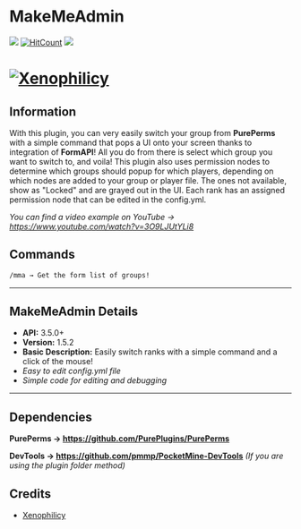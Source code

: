 # MakeMeAdmin
[![](https://poggit.pmmp.io/shield.state/MakeMeAdmin)](https://poggit.pmmp.io/p/MakeMeAdmin)
[![HitCount](http://hits.dwyl.io/Xenophilicy/MakeMeAdmin.svg)](http://hits.dwyl.io/Xenophilicy/MakeMeAdmin)
![](https://img.shields.io/discord/490677165289897995.svg?style=flat-square)

# [![Xenophilicy](https://i.imgur.com/EBoTc6c.png)]()

## Information
With this plugin, you can very easily switch your group from **PurePerms** with a simple command that pops a UI onto your screen thanks to integration of **FormAPI**! All you do from there is select which group you want to switch to, and voila! This plugin also uses permission nodes to determine which groups should popup for which players, depending on which nodes are added to your group or player file. The ones not available, show as "Locked" and are grayed out in the UI. Each rank has an assigned permission node that can be edited in the config.yml.

*You can find a video example on YouTube → https://www.youtube.com/watch?v=3O9LJUtYLi8*

## Commands
```diff
/mma → Get the form list of groups!
```
***

## MakeMeAdmin Details
* **API:** 3.5.0+
* **Version:** 1.5.2
* **Basic Description:** Easily switch ranks with a simple command and a click of the mouse!
* *Easy to edit config.yml file*
* *Simple code for editing and debugging*
***

## Dependencies
**PurePerms → https://github.com/PurePlugins/PurePerms**	

**DevTools → https://github.com/pmmp/PocketMine-DevTools** *(If you are using the plugin folder method)*

## Credits
* [Xenophilicy](https://github.com/Xenophilicy/)
